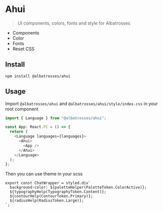 # Ahui

> UI components, colors, fonts and style for Albatrosses

- Components
- Color
- Fonts
- Reset CSS

## Install

```
npm install @albatrosses/ahui
```

## Usage
Import `@albatrosses/ahui` and `@albatrosses/ahui/style/index.css` in your root component

```js
import { Language } from "@albatrosses/ahui";

const App: React.FC = () => {
  return (
    <Language languages={languages}>
      <Ahui>
        <App />
      </Ahui>
    </Language>
  );
};
```

Then you can use theme in your scss

```tsx
export const ChatWrapper = styled.div`
  background-color: ${paletteHelper(PaletteToken.ColorActive)};
  ${typographyHelp(TypographyToken.Content)};
  ${contourHelp(ContourToken.Primary)};
  ${radiusHelp(RadiusToken.Large)};
`;
```
